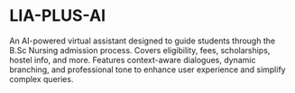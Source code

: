 # LIA-PLUS-AI
An AI-powered virtual assistant designed to guide students through the B.Sc Nursing admission process. Covers eligibility, fees, scholarships, hostel info, and more. Features context-aware dialogues, dynamic branching, and professional tone to enhance user experience and simplify complex queries.
